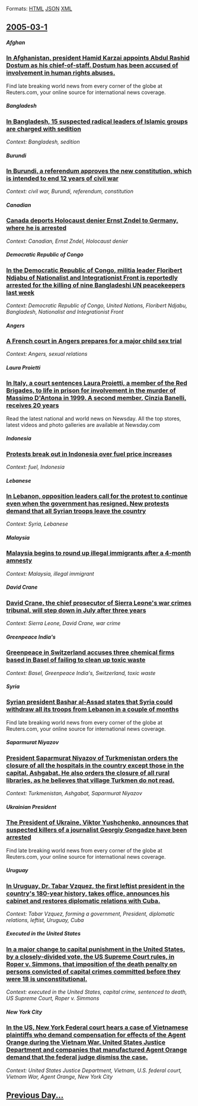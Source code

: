 
Formats: [HTML](2005/03/1/index.html)  [JSON](2005/03/1/index.json)  [XML](2005/03/1/index.xml)  

## [2005-03-1](/news/2005/03/1/index.md)

##### Afghan
### [ In Afghanistan, president Hamid Karzai appoints Abdul Rashid Dostum as his chief-of-staff. Dostum has been accused of involvement in human rights abuses. ](/news/2005/03/1/in-afghanistan-president-hamid-karzai-appoints-abdul-rashid-dostum-as-his-chief-of-staff-dostum-has-been-accused-of-involvement-in-human.md)
Find late breaking world news from every corner of the globe at Reuters.com, your online source for international news coverage.

##### Bangladesh
### [ In Bangladesh, 15 suspected radical leaders of Islamic groups are charged with sedition ](/news/2005/03/1/in-bangladesh-15-suspected-radical-leaders-of-islamic-groups-are-charged-with-sedition.md)
_Context: Bangladesh, sedition_

##### Burundi
### [ In Burundi, a referendum approves the new constitution, which is intended to end 12 years of civil war ](/news/2005/03/1/in-burundi-a-referendum-approves-the-new-constitution-which-is-intended-to-end-12-years-of-civil-war.md)
_Context: civil war, Burundi, referendum, constitution_

##### Canadian
### [ Canada deports Holocaust denier Ernst Zndel to Germany, where he is arrested ](/news/2005/03/1/canada-deports-holocaust-denier-ernst-zundel-to-germany-where-he-is-arrested.md)
_Context: Canadian, Ernst Zndel, Holocaust denier_

##### Democratic Republic of Congo
### [ In the Democratic Republic of Congo, militia leader Floribert Ndjabu of Nationalist and Integrationist Front is reportedly arrested for the killing of nine Bangladeshi UN peacekeepers last week ](/news/2005/03/1/in-the-democratic-republic-of-congo-militia-leader-floribert-ndjabu-of-nationalist-and-integrationist-front-is-reportedly-arrested-for-the.md)
_Context: Democratic Republic of Congo, United Nations, Floribert Ndjabu, Bangladesh, Nationalist and Integrationist Front_

##### Angers
### [ A French court in Angers prepares for a major child sex trial ](/news/2005/03/1/a-french-court-in-angers-prepares-for-a-major-child-sex-trial.md)
_Context: Angers, sexual relations_

##### Laura Proietti
### [ In Italy, a court sentences Laura Proietti, a member of the Red Brigades, to life in prison for involvement in the murder of Massimo D'Antona in 1999. A second member, Cinzia Banelli, receives 20 years ](/news/2005/03/1/in-italy-a-court-sentences-laura-proietti-a-member-of-the-red-brigades-to-life-in-prison-for-involvement-in-the-murder-of-massimo-d-anto.md)
Read the latest national and world news on Newsday. All the top stores, latest videos and photo galleries are available at Newsday.com

##### Indonesia
### [ Protests break out in Indonesia over fuel price increases ](/news/2005/03/1/protests-break-out-in-indonesia-over-fuel-price-increases.md)
_Context: fuel, Indonesia_

##### Lebanese
### [ In Lebanon, opposition leaders call for the protest to continue even when the government has resigned. New protests demand that all Syrian troops leave the country ](/news/2005/03/1/in-lebanon-opposition-leaders-call-for-the-protest-to-continue-even-when-the-government-has-resigned-new-protests-demand-that-all-syrian.md)
_Context: Syria, Lebanese_

##### Malaysia
### [ Malaysia begins to round up illegal immigrants after a 4-month amnesty ](/news/2005/03/1/malaysia-begins-to-round-up-illegal-immigrants-after-a-4-month-amnesty.md)
_Context: Malaysia, illegal immigrant_

##### David Crane
### [ David Crane, the chief prosecutor of Sierra Leone's war crimes tribunal, will step down in July after three years ](/news/2005/03/1/david-crane-the-chief-prosecutor-of-sierra-leone-s-war-crimes-tribunal-will-step-down-in-july-after-three-years.md)
_Context: Sierra Leone, David Crane, war crime_

##### Greenpeace India's
### [ Greenpeace in Switzerland accuses three chemical firms based in Basel of failing to clean up toxic waste ](/news/2005/03/1/greenpeace-in-switzerland-accuses-three-chemical-firms-based-in-basel-of-failing-to-clean-up-toxic-waste.md)
_Context: Basel, Greenpeace India's, Switzerland, toxic waste_

##### Syria
### [ Syrian president Bashar al-Assad states that Syria could withdraw all its troops from Lebanon in a couple of months ](/news/2005/03/1/syrian-president-bashar-al-assad-states-that-syria-could-withdraw-all-its-troops-from-lebanon-in-a-couple-of-months.md)
Find late breaking world news from every corner of the globe at Reuters.com, your online source for international news coverage.

##### Saparmurat Niyazov
### [ President Saparmurat Niyazov of Turkmenistan orders the closure of all the hospitals in the country except those in the capital, Ashgabat. He also orders the closure of all rural libraries, as he believes that village Turkmen do not read. ](/news/2005/03/1/president-saparmurat-niyazov-of-turkmenistan-orders-the-closure-of-all-the-hospitals-in-the-country-except-those-in-the-capital-ashgabat.md)
_Context: Turkmenistan, Ashgabat, Saparmurat Niyazov_

##### Ukrainian President
### [ The President of Ukraine, Viktor Yushchenko, announces that suspected killers of a journalist Georgiy Gongadze have been arrested ](/news/2005/03/1/the-president-of-ukraine-viktor-yushchenko-announces-that-suspected-killers-of-a-journalist-georgiy-gongadze-have-been-arrested.md)
Find late breaking world news from every corner of the globe at Reuters.com, your online source for international news coverage.

##### Uruguay
### [ In Uruguay, Dr. Tabar Vzquez, the first leftist president in the country's 180-year history, takes office, announces his cabinet and restores diplomatic relations with Cuba. ](/news/2005/03/1/in-uruguay-dr-tabare-vazquez-the-first-leftist-president-in-the-country-s-180-year-history-takes-office-announces-his-cabinet-and-rest.md)
_Context: Tabar Vzquez, forming a government, President, diplomatic relations, leftist, Uruguay, Cuba_

##### Executed in the United States
### [ In a major change to capital punishment in the United States, by a closely-divided vote, the US Supreme Court rules, in Roper v. Simmons, that imposition of the death penalty on persons convicted of capital crimes committed before they were 18 is unconstitutional. ](/news/2005/03/1/in-a-major-change-to-capital-punishment-in-the-united-states-by-a-closely-divided-vote-the-us-supreme-court-rules-in-roper-v-simmons-t.md)
_Context: executed in the United States, capital crime, sentenced to death, US Supreme Court, Roper v. Simmons_

##### New York City
### [ In the US, New York Federal court hears a case of Vietnamese plaintiffs who demand compensation for effects of the Agent Orange during the Vietnam War. United States Justice Department and companies that manufactured Agent Orange demand that the federal judge dismiss the case.](/news/2005/03/1/in-the-us-new-york-federal-court-hears-a-case-of-vietnamese-plaintiffs-who-demand-compensation-for-effects-of-the-agent-orange-during-the.md)
_Context: United States Justice Department, Vietnam, U.S. federal court, Vietnam War, Agent Orange, New York City_

## [Previous Day...](/news/2005/02/28/index.md)

